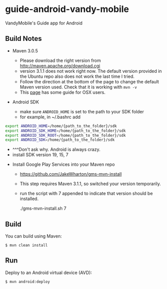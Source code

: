 guide-android-vandy-mobile
==========================

VandyMobile's Guide app for Android

Build Notes
-----------
* Maven 3.0.5
  - Please download the right version from http://maven.apache.org/download.cgi
  - version 3.1.1 does not work right now. The default version provided in the Ubuntu
  repo also does not work the last time I tried.
  - Follow the direction at the bottom of the page to change the default Maven
  version used. Check that it is working with `mvn -v`
  - This [page](https://code.google.com/p/maven-android-plugin/issues/detail?id=395) has
  some guide for OSX users.

* Android SDK
  - make sure `ANDROID_HOME` is set to the path to your SDK folder
  - for example, in ~/.bashrc add

```bash  
export ANDROID_HOME=/home/{path_to_the_folder}/sdk
export ANDROID_SDK_HOME=/home/{path_to_the_folder}/sdk
export ANDROID_SDK_ROOT=/home/{path_to_the_folder}/sdk
export ANDROID_SDK=/home/{path_to_the_folder}/sdk
```

  - ^^^Don't ask why. Android is always crazy.
  - install SDK version 19, 15, 7
  
* Install Google Play Services into your Maven repo
  - https://github.com/JakeWharton/gms-mvn-install
  - This step requires Maven 3.1.1, so switched your version temporarily.
  - run the script with 7 appended to indicate that version should be installed.

    ./gms-mvn-install.sh 7

Build
-----
You can build using Maven:

    $ mvn clean install

Run
---
Deploy to an Android virtual device (AVD):

    $ mvn android:deploy
